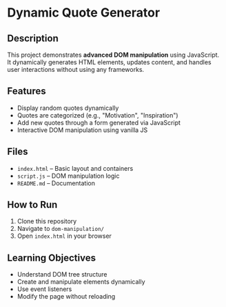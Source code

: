 # Dynamic Quote Generator

## Description
This project demonstrates **advanced DOM manipulation** using JavaScript. It dynamically generates HTML elements, updates content, and handles user interactions without using any frameworks.

## Features
- Display random quotes dynamically
- Quotes are categorized (e.g., "Motivation", "Inspiration")
- Add new quotes through a form generated via JavaScript
- Interactive DOM manipulation using vanilla JS

## Files
- `index.html` – Basic layout and containers
- `script.js` – DOM manipulation logic
- `README.md` – Documentation

## How to Run
1. Clone this repository
2. Navigate to `dom-manipulation/`
3. Open `index.html` in your browser

## Learning Objectives
- Understand DOM tree structure
- Create and manipulate elements dynamically
- Use event listeners
- Modify the page without reloading
